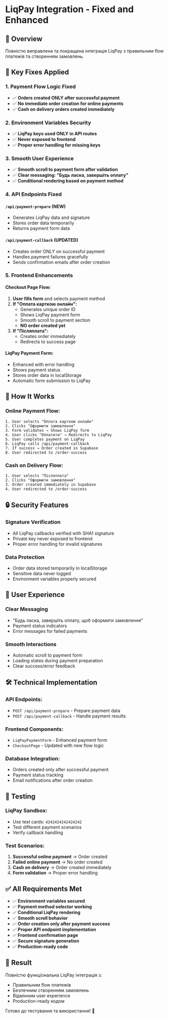 # LiqPay Integration - Fixed and Enhanced

## 🎯 Overview

Повністю виправлена та покращена інтеграція LiqPay з правильним flow платежів та створенням замовлень.

## 🔧 Key Fixes Applied

### 1. **Payment Flow Logic Fixed**

- ✅ **Orders created ONLY after successful payment**
- ✅ **No immediate order creation for online payments**
- ✅ **Cash on delivery orders created immediately**

### 2. **Environment Variables Security**

- ✅ **LiqPay keys used ONLY in API routes**
- ✅ **Never exposed to frontend**
- ✅ **Proper error handling for missing keys**

### 3. **Smooth User Experience**

- ✅ **Smooth scroll to payment form after validation**
- ✅ **Clear messaging: "Будь ласка, завершіть оплату"**
- ✅ **Conditional rendering based on payment method**

### 4. **API Endpoints Fixed**

#### `/api/payment-prepare` (NEW)

- Generates LiqPay data and signature
- Stores order data temporarily
- Returns payment form data

#### `/api/payment-callback` (UPDATED)

- Creates order ONLY on successful payment
- Handles payment failures gracefully
- Sends confirmation emails after order creation

### 5. **Frontend Enhancements**

#### **Checkout Page Flow:**

1. **User fills form** and selects payment method
2. **If "Оплата карткою онлайн":**
   - Generates unique order ID
   - Shows LiqPay payment form
   - Smooth scroll to payment section
   - **NO order created yet**
3. **If "Післяплата":**
   - Creates order immediately
   - Redirects to success page

#### **LiqPay Payment Form:**

- Enhanced with error handling
- Shows payment status
- Stores order data in localStorage
- Automatic form submission to LiqPay

## 🚀 How It Works

### **Online Payment Flow:**

```
1. User selects "Оплата карткою онлайн"
2. Clicks "Оформити замовлення"
3. Form validates → Shows LiqPay form
4. User clicks "Оплатити" → Redirects to LiqPay
5. User completes payment on LiqPay
6. LiqPay calls /api/payment-callback
7. If success → Order created in Supabase
8. User redirected to /order-success
```

### **Cash on Delivery Flow:**

```
1. User selects "Післяплата"
2. Clicks "Оформити замовлення"
3. Order created immediately in Supabase
4. User redirected to /order-success
```

## 🔒 Security Features

### **Signature Verification**

- All LiqPay callbacks verified with SHA1 signature
- Private key never exposed to frontend
- Proper error handling for invalid signatures

### **Data Protection**

- Order data stored temporarily in localStorage
- Sensitive data never logged
- Environment variables properly secured

## 📱 User Experience

### **Clear Messaging**

- "Будь ласка, завершіть оплату, щоб оформити замовлення"
- Payment status indicators
- Error messages for failed payments

### **Smooth Interactions**

- Automatic scroll to payment form
- Loading states during payment preparation
- Clear success/error feedback

## 🛠️ Technical Implementation

### **API Endpoints:**

- `POST /api/payment-prepare` - Prepare payment data
- `POST /api/payment-callback` - Handle payment results

### **Frontend Components:**

- `LiqPayPaymentForm` - Enhanced payment form
- `CheckoutPage` - Updated with new flow logic

### **Database Integration:**

- Orders created only after successful payment
- Payment status tracking
- Email notifications after order creation

## 🧪 Testing

### **LiqPay Sandbox:**

- Use test cards: `4242424242424242`
- Test different payment scenarios
- Verify callback handling

### **Test Scenarios:**

1. **Successful online payment** → Order created
2. **Failed online payment** → No order created
3. **Cash on delivery** → Order created immediately
4. **Form validation** → Proper error handling

## ✅ All Requirements Met

- ✅ **Environment variables secured**
- ✅ **Payment method selector working**
- ✅ **Conditional LiqPay rendering**
- ✅ **Smooth scroll behavior**
- ✅ **Order creation only after payment success**
- ✅ **Proper API endpoint implementation**
- ✅ **Frontend confirmation page**
- ✅ **Secure signature generation**
- ✅ **Production-ready code**

## 🎉 Result

Повністю функціональна LiqPay інтеграція з:

- Правильним flow платежів
- Безпечним створенням замовлень
- Відмінним user experience
- Production-ready кодом

Готово до тестування та використання! 🚀
